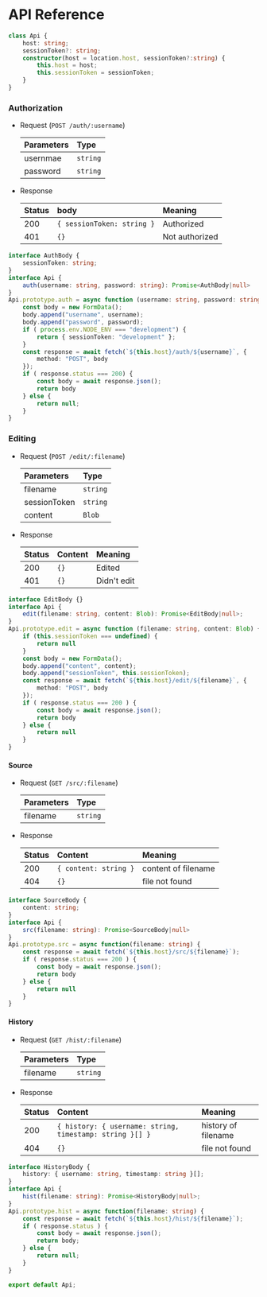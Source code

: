 # API Reference

```typescript
class Api {
    host: string;
    sessionToken?: string;
    constructor(host = location.host, sessionToken?:string) {
        this.host = host;
        this.sessionToken = sessionToken;
    }
}
```

### Authorization
- Request (`POST /auth/:username`)
    
    | Parameters |   Type   |
    | :--------- | :------- |
    | usernmae   | `string` |
    | password   | `string` |

- Response
    
    | Status |            body            |    Meaning     |
    | :----- | :------------------------- | :------------- |
    | 200    | `{ sessionToken: string }` | Authorized     |
    | 401    | `{}`                       | Not authorized |

```typescript
interface AuthBody {
    sessionToken: string;
}
interface Api {
    auth(username: string, password: string): Promise<AuthBody|null>
}
Api.prototype.auth = async function (username: string, password: string) {
    const body = new FormData();
    body.append("username", username);
    body.append("password", password);
    if ( process.env.NODE_ENV === "development") {
        return { sessionToken: "development" };
    }
    const response = await fetch(`${this.host}/auth/${username}`, {
        method: "POST", body
    });
    if ( response.status === 200) {
        const body = await response.json();
        return body
    } else {
        return null;
    }
}
```

### Editing
- Request (`POST /edit/:filename`)
    
    |  Parameters  |     Type      |
    | :----------- | :------------ |
    | filename     | `string`      |
    | sessionToken | `string`      |
    | content      | `Blob`        |

- Response
    
    | Status | Content |   Meaning   |
    | :----- | :------ | :---------- |
    | 200    | `{}`    | Edited      |
    | 401    | `{}`    | Didn't edit |

```typescript
interface EditBody {}
interface Api {
    edit(filename: string, content: Blob): Promise<EditBody|null>;
}
Api.prototype.edit = async function (filename: string, content: Blob) {
    if (this.sessionToken === undefined) {
        return null
    }
    const body = new FormData();
    body.append("content", content);
    body.append("sessionToken", this.sessionToken);
    const response = await fetch(`${this.host}/edit/${filename}`, {
        method: "POST", body
    });
    if ( response.status === 200 ) {
        const body = await response.json();
        return body
    } else {
        return null
    }
}
```

#### Source
- Request (`GET /src/:filename`)
    
    | Parameters |   Type   |
    | :--------- | :------- |
    | filename   | `string` |

- Response  
    
    | Status |        Content        |       Meaning       |
    | :----- | :-------------------- | :------------------ |
    | 200    | `{ content: string }` | content of filename |
    | 404    | `{}`                  | file not found      |


```typescript
interface SourceBody {
    content: string;
}
interface Api {
    src(filename: string): Promise<SourceBody|null>
}
Api.prototype.src = async function(filename: string) {
    const response = await fetch(`${this.host}/src/${filename}`);
    if ( response.status === 200 ) {
        const body = await response.json();
        return body
    } else {
        return null
    }
}
```

#### History
- Request (`GET /hist/:filename`)
    
    | Parameters |   Type   |
    | :--------- | :------- |
    | filename   | `string` |

- Response
    
    | Status |                         Content                          |       Meaning       |
    | :----- | :------------------------------------------------------- | :------------------ |
    | 200    | `{ history: { username: string, timestamp: string }[] }` | history of filename |
    | 404    | `{}`                                                     | file not found      |

```typescript
interface HistoryBody {
    history: { username: string, timestamp: string }[];
}
interface Api {
    hist(filename: string): Promise<HistoryBody|null>;
}
Api.prototype.hist = async function(filename: string) {
    const response = await fetch(`${this.host}/hist/${filename}`);
    if ( response.status ) {
        const body = await response.json();
        return body;
    } else {
        return null;
    }
}
```

```typescript
export default Api;
```
